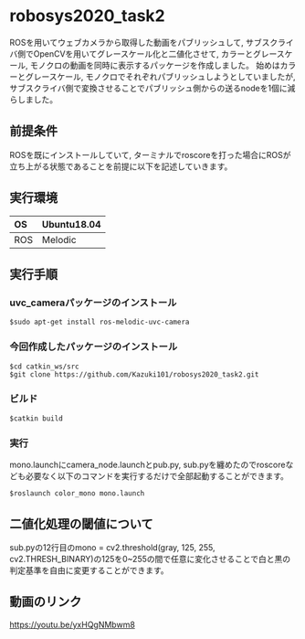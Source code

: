# robosys2020_task2
ROSを用いてウェブカメラから取得した動画をパブリッシュして, サブスクライバ側でOpenCVを用いてグレースケール化と二値化させて, カラーとグレースケール, モノクロの動画を同時に表示するパッケージを作成しました。
始めはカラーとグレースケール, モノクロでそれぞれパブリッシュしようとしていましたが, サブスクライバ側で変換させることでパブリッシュ側からの送るnodeを1個に減らしました。
## 前提条件
ROSを既にインストールしていて, ターミナルでroscoreを打った場合にROSが立ち上がる状態であることを前提に以下を記述していきます。
## 実行環境
|OS|Ubuntu18.04|
|:---|:---|
|ROS|Melodic|
## 実行手順
### uvc_cameraパッケージのインストール
    $sudo apt-get install ros-melodic-uvc-camera
### 今回作成したパッケージのインストール
    $cd catkin_ws/src
    $git clone https://github.com/Kazuki101/robosys2020_task2.git
### ビルド
    $catkin build
### 実行
mono.launchにcamera_node.launchとpub.py, sub.pyを纏めたのでroscoreなども必要なく以下のコマンドを実行するだけで全部起動することができます。

    $roslaunch color_mono mono.launch
## 二値化処理の閾値について
sub.pyの12行目のmono = cv2.threshold(gray, 125, 255, cv2.THRESH_BINARY)の125を0~255の間で任意に変化させることで白と黒の判定基準を自由に変更することができます。
## 動画のリンク
https://youtu.be/yxHQgNMbwm8
